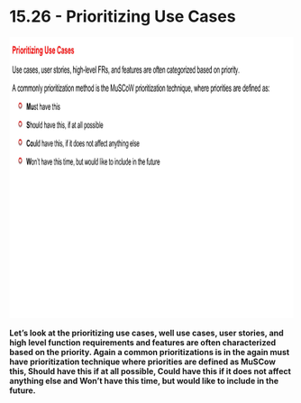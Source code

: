# 15.26 - Prioritizing Use Cases

<img src="/images/15_26_01.jpg" width="800" height="500">

**Let’s look at the prioritizing use cases, well use cases, user stories, and high level function requirements and features are often characterized based on the priority. Again a common prioritizations is in the again must have prioritization technique where priorities are defined as MuSCow this, Should have this if at all possible, Could have this if it does not affect anything else and Won’t have this time, but would like to include in the future.**